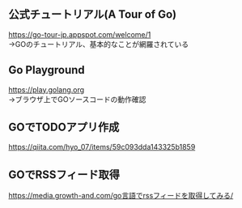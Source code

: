 ## 公式チュートリアル(A Tour of Go)
https://go-tour-jp.appspot.com/welcome/1  
→GOのチュートリアル、基本的なことが網羅されている

## Go Playground
https://play.golang.org  
→ブラウザ上でGOソースコードの動作確認

## GOでTODOアプリ作成
https://qiita.com/hyo_07/items/59c093dda143325b1859

## GOでRSSフィード取得
https://media.growth-and.com/go言語でrssフィードを取得してみる/
